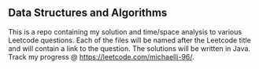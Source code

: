 ## Data Structures and Algorithms

This is a repo containing my solution and time/space analysis to various Leetcode questions. Each of the files will be named after the Leetcode title and will contain a link to the question. The solutions will be written in Java. Track my progress @ https://leetcode.com/michaelli-96/.

